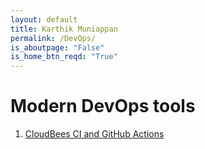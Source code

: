 ```yaml
---
layout: default
title: Karthik Muniappan
permalink: /DevOps/
is_aboutpage: "False"
is_home_btn_reqd: "True"
---
```


# Modern DevOps tools
1. [CloudBees CI and GitHub Actions ](DevOps/CloudBees_CI_&_GitHub_Actions.pdf)
